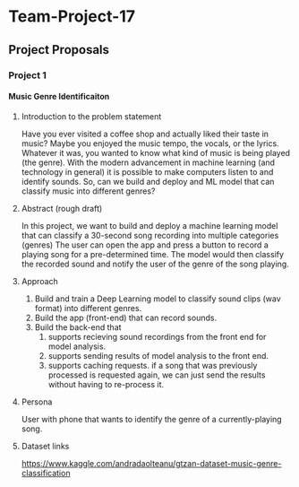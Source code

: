 # Team-Project-17

## Project Proposals

### Project 1
#### Music Genre Identificaiton

1. Introduction to the problem statement

    Have you ever visited a coffee shop and actually liked their taste in music? Maybe you enjoyed the music tempo, the vocals, or the lyrics. Whatever it was, you wanted to know what kind of music is being played (the genre). With the modern advancement in machine learning (and technology in general) it is possible to make computers listen to and identify sounds. So, can we build and deploy and ML model that can classify music into different genres?

2. Abstract (rough draft)

    In this project, we want to build and deploy a machine learning model that can classify a 30-second song recording into multiple categories (genres)
    The user can open the app and press a button to record a playing song for a pre-determined time. The model would then classify the recorded sound and notify the user of the genre of the song playing.


3. Approach
      1. Build and train a Deep Learning model to classify sound clips (wav format) into different genres.
      2. Build the app (front-end) that can record sounds.
      3. Build the back-end that 
          1. supports recieving sound recordings from the front end for model analysis.
          2. supports sending results of model analysis to the front end.
          3. supports caching requests. if a song that was previously processed is requested again, we can just send the results without having to re-process it.
    
4. Persona

    User with phone that wants to identify the genre of a currently-playing song.

5. Dataset links

    https://www.kaggle.com/andradaolteanu/gtzan-dataset-music-genre-classification


